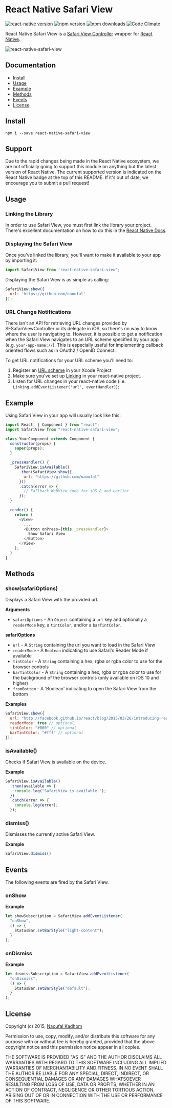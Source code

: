 # React Native Safari View

[![react-native version](https://img.shields.io/badge/react--native-0.40-blue.svg?style=flat-square)](http://facebook.github.io/react-native/releases/0.40)
[![npm version](https://img.shields.io/npm/v/react-native-safari-view.svg?style=flat-square)](https://www.npmjs.com/package/react-native-safari-view)
[![npm downloads](https://img.shields.io/npm/dm/react-native-safari-view.svg?style=flat-square)](https://www.npmjs.com/package/react-native-safari-view)
[![Code Climate](https://img.shields.io/codeclimate/github/naoufal/react-native-safari-view.svg?style=flat-square)](https://codeclimate.com/github/naoufal/react-native-safari-view)

React Native Safari View is a [Safari View Controller](https://developer.apple.com/videos/wwdc/2015/?id=504) wrapper for [React Native](https://facebook.github.io/react-native/).

![react-native-safari-view](https://cloud.githubusercontent.com/assets/1627824/8345135/ed5f7fc4-1ab8-11e5-814a-a3e9df0ede06.gif)

## Documentation
- [Install](https://github.com/naoufal/react-native-safari-view#install)
- [Usage](https://github.com/naoufal/react-native-safari-view#usage)
- [Example](https://github.com/naoufal/react-native-safari-view#example)
- [Methods](https://github.com/naoufal/react-native-safari-view#methods)
- [Events](https://github.com/naoufal/react-native-safari-view#events)
- [License](https://github.com/naoufal/react-native-safari-view#license)

## Install
```shell
npm i --save react-native-safari-view
```

## Support
Due to the rapid changes being made in the React Native ecosystem, we are not officially going to support this module on anything but the latest version of React Native. The current supported version is indicated on the React Native badge at the top of this README.  If it's out of date, we encourage you to submit a pull request!

## Usage
### Linking the Library
In order to use Safari View, you must first link the library your project.  There's excellent documentation on how to do this in the [React Native Docs](https://facebook.github.io/react-native/docs/linking-libraries-ios.html#content).

### Displaying the Safari View
Once you've linked the library, you'll want to make it available to your app by importing it:

```js
import SafariView from 'react-native-safari-view';
```

Displaying the Safari View is as simple as calling:
```js
SafariView.show({
  url: 'https://github.com/naoufal'
});
```

### URL Change Notifications
There isn't an API for retrieving URL changes provided by SFSafariViewController or its delegate in iOS, so there's no way to know where the user is navigating to. However, it is possible to get a notification when the Safari View navigates to an URL scheme specified by your app (e.g. `your-app-name://`). This is especially useful for implementing callback oriented flows such as in OAuth2 / OpenID Connect. 

To get URL notifications for your URL scheme you'll need to:
 1. Register an [URL scheme](https://developer.apple.com/library/content/documentation/iPhone/Conceptual/iPhoneOSProgrammingGuide/Inter-AppCommunication/Inter-AppCommunication.html#//apple_ref/doc/uid/TP40007072-CH6-SW10) in your Xcode Project
 2. Make sure you've set up [Linking](https://facebook.github.io/react-native/docs/linking.html) in your react-native project.
 3. Listen for URL changes in your react-native code (i.e. `Linking.addEventListener('url', eventHandler)`);
 

## Example
Using Safari View in your app will usually look like this:
```js
import React, { Component } from "react";
import SafariView from "react-native-safari-view";

class YourComponent extends Component {
  constructor(props) {
    super(props);
  }

  _pressHandler() {
    SafariView.isAvailable()
      .then(SafariView.show({
        url: "https://github.com/naoufal"
      }))
      .catch(error => {
        // Fallback WebView code for iOS 8 and earlier
      });
  }

  render() {
    return (
      <View>
        ...
        <Button onPress={this._pressHandler}>
          Show Safari View
        </Button>
      </View>
    );
  }
}
```

## Methods

### show(safariOptions)
Displays a Safari View with the provided url.

__Arguments__
- `safariOptions` - An `Object` containing a `url` key and optionally a `readerMode` key, a `tintColor`, and/or a `barTintColor`.

__safariOptions__
- `url` - A `String` containing the url you want to load in the Safari View
- `readerMode` - A `Boolean` indicating to use Safari's Reader Mode if available
- `tintColor` - A `String` containing a hex, rgba or rgba color to use for the browser controls
- `barTintColor` - A `String` containing a hex, rgba or rgba color to use for the background of the browser controls (only available on iOS 10 and higher)
- `fromBottom` - A 'Boolean' indicating to open the Safari View from the bottom

__Examples__
```js
SafariView.show({
  url: "http://facebook.github.io/react/blog/2015/03/26/introducing-react-native.html",
  readerMode: true // optional,
  tintColor: "#000" // optional
  barTintColor: "#fff" // optional
});
```

### isAvailable()
Checks if Safari View is available on the device.

__Example__
```js
SafariView.isAvailable()
  .then(available => {
    console.log("SafariView is available.");
  })
  .catch(error => {
    console.log(error);
  });
```

### dismiss()
Dismisses the currently active Safari View.

__Example__
```js
SafariView.dismiss()
```

## Events
The following events are fired by the Safari View.

### onShow
__Example__
```js
let showSubscription = SafariView.addEventListener(
  "onShow",
  () => {
    StatusBar.setBarStyle("light-content");
  }
);
```

### onDismiss
__Example__
```js
let dismissSubscription = SafariView.addEventListener(
  "onDismiss",
  () => {
    StatusBar.setBarStyle("default");
  }
);
```

## License
Copyright (c) 2015, [Naoufal Kadhom](http://naoufal.com)

Permission to use, copy, modify, and/or distribute this software for any purpose with or without fee is hereby granted, provided that the above copyright notice and this permission notice appear in all copies.

THE SOFTWARE IS PROVIDED "AS IS" AND THE AUTHOR DISCLAIMS ALL WARRANTIES WITH REGARD TO THIS SOFTWARE INCLUDING ALL IMPLIED WARRANTIES OF MERCHANTABILITY AND FITNESS. IN NO EVENT SHALL THE AUTHOR BE LIABLE FOR ANY SPECIAL, DIRECT, INDIRECT, OR CONSEQUENTIAL DAMAGES OR ANY DAMAGES WHATSOEVER RESULTING FROM LOSS OF USE, DATA OR PROFITS, WHETHER IN AN ACTION OF CONTRACT, NEGLIGENCE OR OTHER TORTIOUS ACTION, ARISING OUT OF OR IN CONNECTION WITH THE USE OR PERFORMANCE OF THIS SOFTWARE.

